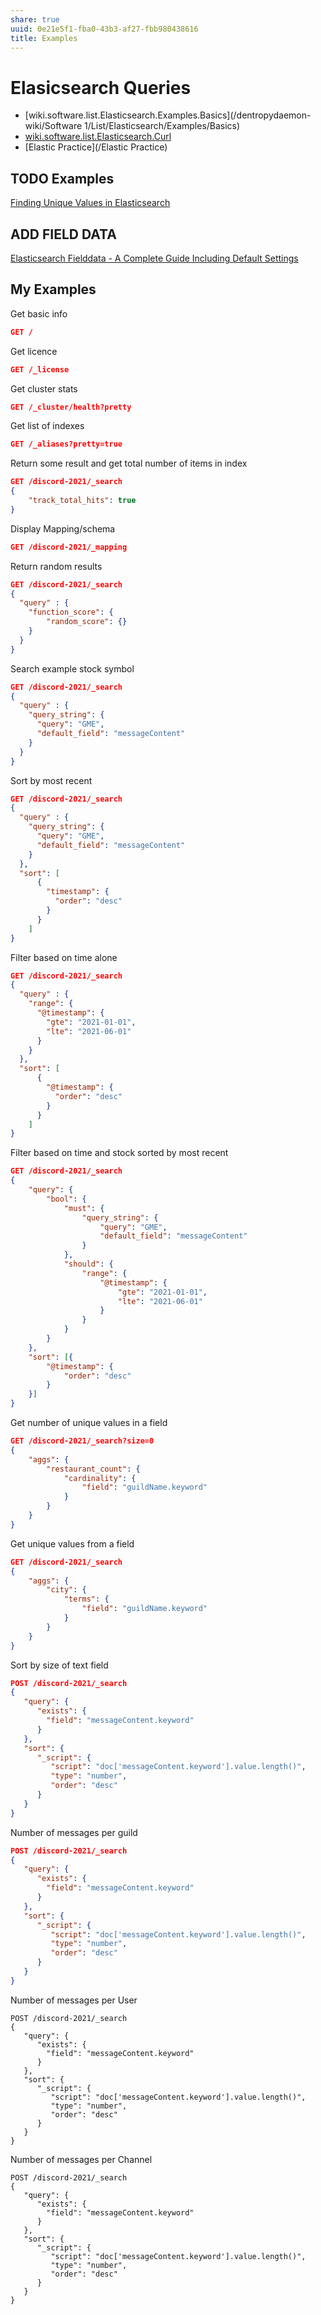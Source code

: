 ```yaml
---
share: true
uuid: 0e21e5f1-fba0-43b3-af27-fbb980438616
title: Examples
---
```

# Elasicsearch Queries

* [wiki.software.list.Elasticsearch.Examples.Basics](/dentropydaemon-wiki/Software 1/List/Elasticsearch/Examples/Basics)
* [wiki.software.list.Elasticsearch.Curl](/dentropydaemon-wiki/Software/List/Elasticsearch)
* [Elastic Practice](/Elastic Practice)

## TODO Examples

[Finding Unique Values in Elasticsearch](https://www.getargon.io/docs/articles/elasticsearch/unique-values.html)

## ADD FIELD DATA

[Elasticsearch Fielddata - A Complete Guide Including Default Settings](https://opster.com/elasticsearch-glossary/elasticsearch-fielddata/)

## My Examples

Get basic info
``` json
GET /
```

Get licence
``` json
GET /_license
```

Get cluster stats
``` json
GET /_cluster/health?pretty
```

Get list of indexes
``` json
GET /_aliases?pretty=true
```

Return some result and get total number of items in index
``` json
GET /discord-2021/_search
{
    "track_total_hits": true
}
```


Display Mapping/schema
``` json
GET /discord-2021/_mapping
```


Return random results
``` json
GET /discord-2021/_search
{ 
  "query" : {
    "function_score": {
        "random_score": {}
    }
  }
}
```


Search example stock symbol
``` json
GET /discord-2021/_search
{ 
  "query" : {
    "query_string": {
      "query": "GME",
      "default_field": "messageContent"
    }
  }
}
```


Sort by most recent
``` json
GET /discord-2021/_search
{ 
  "query" : {
    "query_string": {
      "query": "GME",
      "default_field": "messageContent"
    }
  },
  "sort": [
      {
        "timestamp": {
          "order": "desc"
        }
      }
    ]
}
```


Filter based on time alone
``` json
GET /discord-2021/_search
{ 
  "query" : {
    "range": {
      "@timestamp": {
        "gte": "2021-01-01",
        "lte": "2021-06-01"
      }
    }
  },
  "sort": [
      {
        "@timestamp": {
          "order": "desc"
        }
      }
    ]
}
```


Filter based on time and stock sorted by most recent
``` json
GET /discord-2021/_search
{
    "query": {
        "bool": {
            "must": {
                "query_string": {
                    "query": "GME",
                    "default_field": "messageContent"
                }
            },
            "should": {
                "range": {
                    "@timestamp": {
                        "gte": "2021-01-01",
                        "lte": "2021-06-01"
                    }
                }
            }
        }
    },
    "sort": [{
        "@timestamp": {
            "order": "desc"
        }
    }]
}
```


Get number of unique values in a field
``` json
GET /discord-2021/_search?size=0
{
    "aggs": {
        "restaurant_count": {
            "cardinality": {
                "field": "guildName.keyword"
            }
        }
    }
}

```


Get unique values from a field
``` json
GET /discord-2021/_search
{
    "aggs": {
        "city": {
            "terms": {
                "field": "guildName.keyword"
            }
        }
    }
}
```


Sort by size of text field
``` json
POST /discord-2021/_search
{
   "query": {
      "exists": {
        "field": "messageContent.keyword"
      }
   },
   "sort": {
      "_script": {
         "script": "doc['messageContent.keyword'].value.length()",
         "type": "number",
         "order": "desc"
      }
   }
}
```


Number of messages per guild
``` json
POST /discord-2021/_search
{
   "query": {
      "exists": {
        "field": "messageContent.keyword"
      }
   },
   "sort": {
      "_script": {
         "script": "doc['messageContent.keyword'].value.length()",
         "type": "number",
         "order": "desc"
      }
   }
}
```

Number of messages per User
```
POST /discord-2021/_search
{
   "query": {
      "exists": {
        "field": "messageContent.keyword"
      }
   },
   "sort": {
      "_script": {
         "script": "doc['messageContent.keyword'].value.length()",
         "type": "number",
         "order": "desc"
      }
   }
}
```

Number of messages per Channel
```
POST /discord-2021/_search
{
   "query": {
      "exists": {
        "field": "messageContent.keyword"
      }
   },
   "sort": {
      "_script": {
         "script": "doc['messageContent.keyword'].value.length()",
         "type": "number",
         "order": "desc"
      }
   }
}
```